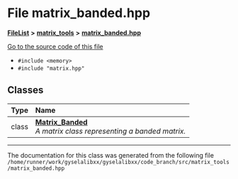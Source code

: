 

# File matrix\_banded.hpp



[**FileList**](files.md) **>** [**matrix\_tools**](dir_8cedd1260cc2f2819c8df2fc66ad98b5.md) **>** [**matrix\_banded.hpp**](matrix__banded_8hpp.md)

[Go to the source code of this file](matrix__banded_8hpp_source.md)



* `#include <memory>`
* `#include "matrix.hpp"`















## Classes

| Type | Name |
| ---: | :--- |
| class | [**Matrix\_Banded**](classMatrix__Banded.md) <br>_A matrix class representing a banded matrix._  |



















































------------------------------
The documentation for this class was generated from the following file `/home/runner/work/gyselalibxx/gyselalibxx/code_branch/src/matrix_tools/matrix_banded.hpp`

